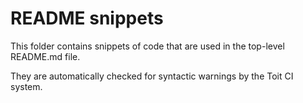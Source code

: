# README snippets

This folder contains snippets of code that are used in the top-level README.md
file.

They are automatically checked for syntactic warnings by the Toit CI system.
